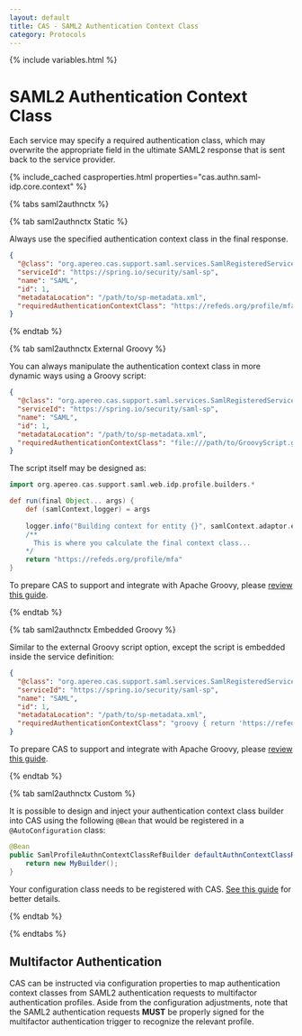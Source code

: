 ```yaml
---
layout: default
title: CAS - SAML2 Authentication Context Class
category: Protocols
---
```

{% include variables.html %}

# SAML2 Authentication Context Class

Each service may specify a required authentication class, which may overwrite the 
appropriate field in the ultimate SAML2 response that is sent back to the service provider. 

{% include_cached casproperties.html properties="cas.authn.saml-idp.core.context" %}

{% tabs saml2authnctx %}

{% tab saml2authnctx Static %}
     
Always use the specified authentication context class in the final response.

```json
{
  "@class": "org.apereo.cas.support.saml.services.SamlRegisteredService",
  "serviceId": "https://spring.io/security/saml-sp",
  "name": "SAML",
  "id": 1,
  "metadataLocation": "/path/to/sp-metadata.xml",
  "requiredAuthenticationContextClass": "https://refeds.org/profile/mfa",
}
```

{% endtab %}

{% tab saml2authnctx External Groovy %}

You can always manipulate the authentication context class in more dynamic ways using a Groovy script:

```json
{
  "@class": "org.apereo.cas.support.saml.services.SamlRegisteredService",
  "serviceId": "https://spring.io/security/saml-sp",
  "name": "SAML",
  "id": 1,
  "metadataLocation": "/path/to/sp-metadata.xml",
  "requiredAuthenticationContextClass": "file:///path/to/GroovyScript.groovy"
}
```

The script itself may be designed as:

```groovy
import org.apereo.cas.support.saml.web.idp.profile.builders.*

def run(final Object... args) {
    def (samlContext,logger) = args
    
    logger.info("Building context for entity {}", samlContext.adaptor.entityId)
    /**
      This is where you calculate the final context class...
    */
    return "https://refeds.org/profile/mfa"
}
```

To prepare CAS to support and integrate with Apache Groovy, please [review this guide](../integration/Apache-Groovy-Scripting.html).

{% endtab %}

{% tab saml2authnctx Embedded Groovy %}

Similar to the external Groovy script option, except the script is embedded inside the service definition:

```json
{
  "@class": "org.apereo.cas.support.saml.services.SamlRegisteredService",
  "serviceId": "https://spring.io/security/saml-sp",
  "name": "SAML",
  "id": 1,
  "metadataLocation": "/path/to/sp-metadata.xml",
  "requiredAuthenticationContextClass": "groovy { return 'https://refeds.org/profile/mfa' } "
}
```

To prepare CAS to support and integrate with Apache Groovy, please [review this guide](../integration/Apache-Groovy-Scripting.html).

{% endtab %}

{% tab saml2authnctx Custom %}

It is possible to design and inject your authentication context class builder
into CAS using the following `@Bean` that would be registered in a `@AutoConfiguration` class:

```java
@Bean
public SamlProfileAuthnContextClassRefBuilder defaultAuthnContextClassRefBuilder() {
    return new MyBuilder();
}
```

Your configuration class needs to be registered with CAS. [See this guide](../configuration/Configuration-Management-Extensions.html) for better details.

{% endtab %}

{% endtabs %}

## Multifactor Authentication

CAS can be instructed via configuration properties to map authentication context classes from SAML2 authentication requests 
to multifactor authentication profiles. Aside from the configuration adjustments, note that the SAML2 authentication requests 
**MUST** be properly signed for the multifactor authentication trigger to recognize the relevant profile.
